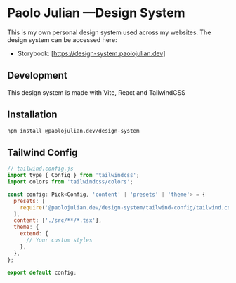 # Paolo Julian —Design System

This is my own personal design system used across my websites.
The design system can be accessed here:

- Storybook: [https://design-system.paolojulian.dev]

## Development

This design system is made with Vite, React and TailwindCSS

## Installation
```bash
npm install @paolojulian.dev/design-system
```

## Tailwind Config
```js
// tailwind.config.js
import type { Config } from 'tailwindcss';
import colors from 'tailwindcss/colors';

const config: Pick<Config, 'content' | 'presets' | 'theme'> = {
  presets: [
    require('@paolojulian.dev/design-system/tailwind-config/tailwind.config.js'),
  ],
  content: ['./src/**/*.tsx'],
  theme: {
    extend: {
      // Your custom styles
    },
  },
};

export default config;
```
